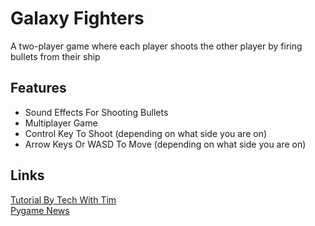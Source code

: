 # Galaxy Fighters
A two-player game where each player shoots the 
other player by firing bullets from their ship
## Features
* Sound Effects For Shooting Bullets
* Multiplayer Game
* Control Key To Shoot (depending on what side you are on)
* Arrow Keys Or WASD To Move (depending on what side you are on)
## Links
[Tutorial By Tech With Tim](https://www.youtube.com/watch?v=jO6qQDNa2UY)\
[Pygame News](https://www.pygame.org/news)

